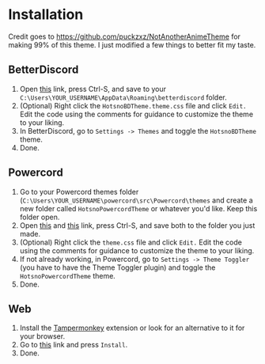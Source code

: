 # Installation

Credit goes to https://github.com/puckzxz/NotAnotherAnimeTheme for making 99% of this theme. I just modified a few things to better fit my taste.

## BetterDiscord

1. Open [this](https://raw.githubusercontent.com/hotsno/hotsno-discord-theme/main/bd/HotsnoBDTheme.theme.css) link, press Ctrl-S, and save to your `C:\Users\YOUR_USERNAME\AppData\Roaming\betterdiscord` folder.
2. (Optional) Right click the `HotsnoBDTheme.theme.css` file and click `Edit.` Edit the code using the comments for guidance to customize the theme to your liking.
3. In BetterDiscord, go to `Settings -> Themes` and toggle the `HotsnoBDTheme` theme.
4. Done.

## Powercord

1. Go to your Powercord themes folder (`C:\Users\YOUR_USERNAME\powercord\src\Powercord\themes` and create a new folder called `HotsnoPowercordTheme` or whatever you'd like. Keep this folder open.
2. Open [this](https://raw.githubusercontent.com/hotsno/hotsno-discord-theme/main/pc/powercord_manifest.json) and [this](https://raw.githubusercontent.com/hotsno/hotsno-discord-theme/main/pc/theme.css) link, press Ctrl-S, and save both to the folder you just made.
3. (Optional) Right click the `theme.css` file and click `Edit.` Edit the code using the comments for guidance to customize the theme to your liking.
4. If not already working, in Powercord, go to `Settings -> Theme Toggler` (you have to have the Theme Toggler plugin) and toggle the `HotsnoPowercordTheme` theme.
5. Done.

## Web

1. Install the [Tampermonkey](https://chrome.google.com/webstore/detail/tampermonkey/dhdgffkkebhmkfjojejmpbldmpobfkfo) extension or look for an alternative to it for your browser.
2. Go to [this](https://greasyfork.org/en/scripts/423600-hotsno-discord-web-theme) link and press `Install`.
3. Done.
